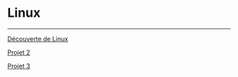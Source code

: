 # Linux

<hr />


<div class="grid">
    <div class="col">
       <div class="content">
           <a href="/decouverte" >
           <p>Découverte de Linux</p>
           </a>
       </div>
    </div>
    <div class="col">
       <div class="content">
           <a href="/projet2" >
           <p>Projet 2</p>
           </a>
       </div>
    </div>
    <div class="col">
       <div class="content">
           <a href="/projet3" >
           <p>Projet 3</p>
           </a>
       </div>
    </div>
</div>


